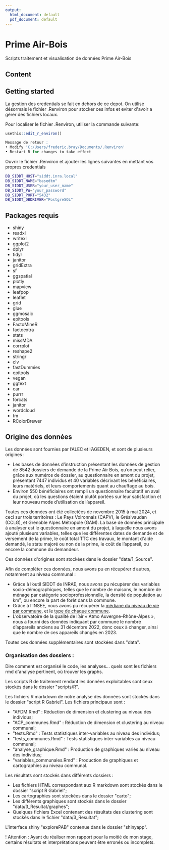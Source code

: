 ```yaml
---
output:
  html_document: default
  pdf_document: default
---
```

# Prime Air-Bois

Scripts traitement et visualisation de données Prime Air-Bois

## Content


## Getting started

La gestion des credentials se fait en dehors de ce depot.
On utilise désormais le fichier .Renviron pour stocker ces infos et eviter d'avoir a gérer des fichiers locaux.

Pour localiser le fichier .Renviron, utiliser la commande suivante:

```r
usethis::edit_r_environ()

Message de retour :
• Modify 'C:/Users/frederic.bray/Documents/.Renviron'
• Restart R for changes to take effect
```
Ouvrir le fichier .Renviron et ajouter les lignes suivantes en mettant vos propres credentials

```bash
DB_SIDDT_HOST="siddt.inra.local"
DB_SIDDT_NAME="basedtm"
DB_SIDDT_USER="your_user_name"
DB_SIDDT_PW="your_password"
DB_SIDDT_PORT="5432"
DB_SIDDT_DBDRIVER="PostgreSQL"
```

## Packages requis

 - shiny
 - readxl
 - writexl
 - ggplot2
 - dplyr
 - tidyr
 - janitor
 - gridExtra
 - sf
 - ggspatial
 - plotly
 - mapview
 - leafpop
 - leaflet
 - grid
 - glue
 - ggmosaic
 - epitools
 - FactoMineR
 - factoextra
 - stats
 - missMDA
 - corrplot
 - reshape2
 - stringr
 - clv
 - fastDummies
 - epitools
 - vegan
 - ggtext
 - car
 - purrr
 - forcats
 - janitor
 - wordcloud
 - tm
 - RColorBrewer
 




## Origine des données

Les données sont fournies par l’ALEC et l’AGEDEN, et sont de plusieurs origines :

 - Les bases de données d’instruction présentant les données de gestion de 8542 dossiers de demande de la Prime Air Bois, qu’on peut relier, grâce aux numéros de dossier, au questionnaire en amont du projet, présentant 7447 individus et 40 variables décrivant les bénéficiaires, leurs matériels, et leurs comportements quant au chauffage au bois. 
 - Environ 550 bénéficiaires ont rempli un questionnaire facultatif en aval du projet, où les questions étaient plutôt portées  sur leur satisfaction et leur nouveau mode d’utilisation de l’appareil. 

Toutes ces données ont été collectées de novembre 2015 à mai 2024, et ceci sur trois territoires : Le Pays Voironnais (CAPV), le Grésivaudan (CCLG), et Grenoble Alpes Métropole (GAM). La base de données principale à analyser est le questionnaire en amont du projet, à laquelle nous avons ajouté plusieurs variables, telles que les différentes dates de demande et de versement de la prime, le coût total TTC des travaux, le montant d'aide demandé, le statu majoré ou non de la prime, le coût de l’appareil, ou encore la commune du demandeur.

Ces données d'origines sont stockées dans le dossier "data/1_Source".

Afin de compléter ces données, nous avons pu en récupérer d’autres, notamment au niveau communal :
- Grâce à l’outil SIDDT de INRAE, nous avons pu récupérer des variables socio-démographiques, telles que le nombre de maisons, le nombre de ménage par catégorie socioprofessionnelle, la densité de population au km², ou encore la part de forêt dans la commune. 
- Grâce à l’INSEE, nous avons pu récupérer la [médiane du niveau de vie par commune](https://www.insee.fr/fr/statistiques/7756729?sommaire=7756859), et le [type de chaque commune](https://www.insee.fr/fr/statistiques/5039991?sommaire=5040030#onglet-1).
- L’observatoire de la qualité de l’air « Atmo Auvergne-Rhône-Alpes », nous a fourni des données indiquant par commune le nombre d’appareils anciens au 31 décembre 2022, donc ceux à changer, ainsi que le nombre de ces appareils changés en 2023.

Toutes ces données supplémentaires sont stockées dans "data".



### Organisation des dossiers : 

Dire comment est organisé le code, les analyses... quels sont les fichiers rmd d'analyse pertinent, où trouver les graphs.

Les scripts R de traitement rendant les données exploitables sont ceux stockés dans le dossier "scripts/R".

Les fichiers R markdown de notre analyse des données sont stockés dans le dossier "script R Gabriel". Les fichiers principaux sont :

 - "AFDM.Rmd" : Réduction de dimension et clustering au niveau des individus;
  - "ACP_communes.Rmd" : Réduction de dimension et clustering au niveau communal;
 - "tests.Rmd" : Tests statistiques inter-variables au niveau des individus;
 - "tests_communes.Rmd" : Tests statistiques inter-variables au niveau communal;
 - "analyse_graphique.Rmd" : Production de graphiques variés au niveau des individus;
 - "variables_communales.Rmd" :  Production de graphiques et cartographies au niveau communal.

Les résultats sont stockés dans différents dossiers :

 - Les fichiers HTML correspondant aux R markdown sont stockés dans le dossier "script R Gabriel";
 - Les cartographies sont stockées dans le dossier "carto";
 - Les différents graphiques sont stockés dans le dossier "data/3_Resultat/graphes";
 - Quelques fichiers Excel contenant des résultats des clustering sont stockés dans le fichier "data/3_Resultat";


L'interface shiny "explorePAB" contenue dans le dossier "shinyapp".



! Attention :  Ayant du réaliser mon rapport pour la moitié de mon stage, certains résultats et interprétations peuvent être erronés ou incomplets. 



